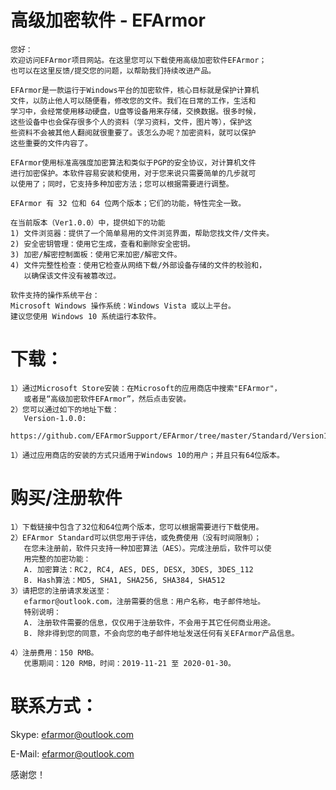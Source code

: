 # 高级加密软件 - EFArmor
    您好：
    欢迎访问EFArmor项目网站。在这里您可以下载使用高级加密软件EFArmor；
    也可以在这里反馈/提交您的问题，以帮助我们持续改进产品。
    
    EFArmor是一款运行于Windows平台的加密软件，核心目标就是保护计算机
    文件，以防止他人可以随便看，修改您的文件。我们在日常的工作，生活和
    学习中，会经常使用移动硬盘，U盘等设备用来存储，交换数据。很多时候，
    这些设备中也会保存很多个人的资料（学习资料，文件，图片等），保护这
    些资料不会被其他人翻阅就很重要了。该怎么办呢？加密资料，就可以保护
    这些重要的文件内容了。
    
    EFArmor使用标准高强度加密算法和类似于PGP的安全协议，对计算机文件
    进行加密保护。本软件容易安装和使用，对于您来说只需要简单的几步就可
    以使用了；同时，它支持多种加密方法；您可以根据需要进行调整。
    
    EFArmor 有 32 位和 64 位两个版本；它们的功能，特性完全一致。

    在当前版本（Ver1.0.0）中，提供如下的功能
    1) 文件浏览器：提供了一个简单易用的文件浏览界面，帮助您找文件/文件夹。
    2) 安全密钥管理：使用它生成，查看和删除安全密钥。
    3) 加密/解密控制面板：使用它来加密/解密文件。 
    4) 文件完整性检查：使用它检查从网络下载/外部设备存储的文件的校验和，
       以确保该文件没有被篡改过。
    
    软件支持的操作系统平台： 
    Microsoft Windows 操作系统：Windows Vista 或以上平台。
    建议您使用 Windows 10 系统运行本软件。
       
# 下载：
    1）通过Microsoft Store安装：在Microsoft的应用商店中搜索"EFArmor"，
       或者是“高级加密软件EFArmor”，然后点击安装。
    2）您可以通过如下的地址下载：
       Version-1.0.0: 
       https://github.com/EFArmorSupport/EFArmor/tree/master/Standard/Version1.0.0
    
    1）通过应用商店的安装的方式只适用于Windows 10的用户；并且只有64位版本。
    

# 购买/注册软件
    1）下载链接中包含了32位和64位两个版本，您可以根据需要进行下载使用。
    2）EFArmor Standard可以供您用于评估，或免费使用（没有时间限制）；
       在您未注册前，软件只支持一种加密算法（AES）。完成注册后，软件可以使
       用完整的加密功能：
       A. 加密算法：RC2, RC4, AES, DES, DESX, 3DES, 3DES_112 
       B. Hash算法：MD5, SHA1, SHA256, SHA384, SHA512
    3）请把您的注册请求发送至：
       efarmor@outlook.com，注册需要的信息：用户名称，电子邮件地址。
       特别说明：
       A. 注册软件需要的信息，仅仅用于注册软件，不会用于其它任何商业用途。
       B. 除非得到您的同意，不会向您的电子邮件地址发送任何有关EFArmor产品信息。
       
    4）注册费用：150 RMB。
       优惠期间：120 RMB，时间：2019-11-21 至 2020-01-30。


# 联系方式：

Skype: efarmor@outlook.com

E-Mail: efarmor@outlook.com

感谢您！
